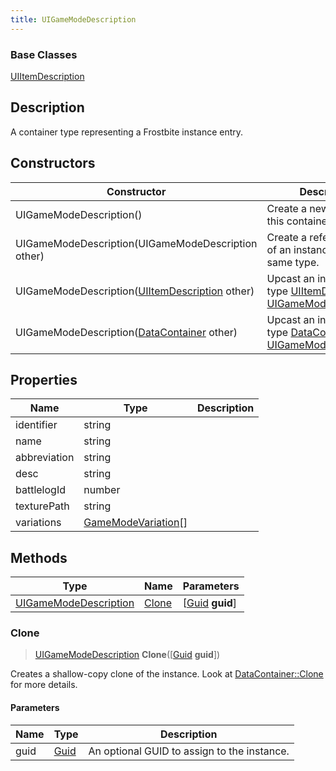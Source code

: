```yaml
---
title: UIGameModeDescription
---
```

### Base Classes

[UIItemDescription](UIItemDescription)

## Description

A container type representing a Frostbite instance entry.

## Constructors

| Constructor                                                                      | Description                                                                                                                       |
| -------------------------------------------------------------------------------- | --------------------------------------------------------------------------------------------------------------------------------- |
| UIGameModeDescription()                                                          | Create a new instance of this container type.                                                                                     |
| UIGameModeDescription(UIGameModeDescription other)                               | Create a reference copy of an instance of the same type.                                                                          |
| UIGameModeDescription([UIItemDescription](UIItemDescription) other)              | Upcast an instance of type [UIItemDescription](UIItemDescription) to [UIGameModeDescription](UIGameModeDescription).              |
| UIGameModeDescription([DataContainer](/vext/ref/shared/class/datacontainer) other) | Upcast an instance of type [DataContainer](/vext/ref/shared/class/datacontainer) to [UIGameModeDescription](UIGameModeDescription). |

## Properties

| Name         | Type                                       | Description |
| ------------ | ------------------------------------------ | ----------- |
| identifier   | string                                     |             |
| name         | string                                     |             |
| abbreviation | string                                     |             |
| desc         | string                                     |             |
| battlelogId  | number                                     |             |
| texturePath  | string                                     |             |
| variations   | [GameModeVariation](GameModeVariation)\[\] |             |

## Methods

| Type                                           | Name            | Parameters                                     |
| ---------------------------------------------- | --------------- | ---------------------------------------------- |
| [UIGameModeDescription](UIGameModeDescription) | [Clone](#clone) | \[[Guid](/vext/ref/shared/class/guid) **guid**\] |

### Clone

> [UIGameModeDescription](UIGameModeDescription) **Clone**(\[[Guid](/vext/ref/shared/class/guid) **guid**\])

Creates a shallow-copy clone of the instance. Look at [DataContainer::Clone](/vext/ref/shared/class/datacontainer#clone) for more details.

#### Parameters

| Name | Type         | Description                                 |
| ---- | ------------ | ------------------------------------------- |
| guid | [Guid](Guid) | An optional GUID to assign to the instance. |
